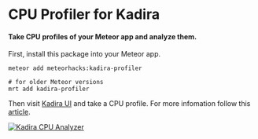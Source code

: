 # CPU Profiler for Kadira

#### Take CPU profiles of your Meteor app and analyze them.

First, install this package into your Meteor app.

~~~shell
meteor add meteorhacks:kadira-profiler

# for older Meteor versions
mrt add kadira-profiler
~~~

Then visit [Kadira UI](https://kadira.io) and take a CPU profile. For more infomation follow this [article](https://kadira.io/academy/meteor-cpu-profiling/).

[![Kadira CPU Analyzer](https://cldup.com/9e2Zti7psL.png)](https://kadira.io/academy/meteor-cpu-profiling/)


